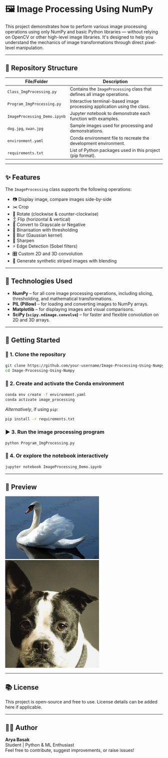 # 🖼️ Image Processing Using NumPy

This project demonstrates how to perform various image processing operations using only NumPy and basic Python libraries — without relying on OpenCV or other high-level image libraries. It's designed to help you understand the mechanics of image transformations through direct pixel-level manipulation.

---

## 📂 Repository Structure

| File/Folder              | Description                                                                 |
|--------------------------|-----------------------------------------------------------------------------|
| `Class_ImgProcessing.py` | Contains the `ImageProcessing` class that defines all image operations.     |
| `Program_ImgProcessing.py` | Interactive terminal-based image processing application using the class.  |
| `ImageProcessing_Demo.ipynb` | Jupyter notebook to demonstrate each function with examples.         |
| `dog.jpg`, `swan.jpg`    | Sample images used for processing and demonstrations.                      |
| `environment.yaml`       | Conda environment file to recreate the development environment.            |
| `requirements.txt`       | List of Python packages used in this project (pip format).                 |

---

## ✨ Features

The `ImageProcessing` class supports the following operations:

- 📷 Display image, compare images side-by-side
- ✂️ Crop
- 🔄 Rotate (clockwise & counter-clockwise)
- ↕️ Flip (horizontal & vertical)
- 🎨 Convert to Grayscale or Negative
- 🔲 Binarisation with thresholding
- 🧹 Blur (Gaussian kernel)
- 🔪 Sharpen
- ⚡ Edge Detection (Sobel filters)
- 🎛️ Custom 2D and 3D convolution
- 🧪 Generate synthetic striped images with blending

---

## 🧰 Technologies Used

- **NumPy** – for all core image processing operations, including slicing, thresholding, and mathematical transformations.
- **PIL (Pillow)** – for loading and converting images to NumPy arrays.
- **Matplotlib** – for displaying images and visual comparisons.
- **SciPy (`scipy.ndimage.convolve`)** – for faster and flexible convolution on 2D and 3D arrays.

---

## 🚀 Getting Started

### 🔧 1. Clone the repository

```bash
git clone https://github.com/your-username/Image-Processing-Using-Numpy.git
cd Image-Processing-Using-Numpy
```

### 🐍 2. Create and activate the Conda environment

```bash
conda env create -f environment.yaml
conda activate image_processing
```

*Alternatively*, if using `pip`:

```bash
pip install -r requirements.txt
```

### ▶️ 3. Run the image processing program

```bash
python Program_ImgProcessing.py
```

### 📓 4. Or explore the notebook interactively

```bash
jupyter notebook ImageProcessing_Demo.ipynb
```

---

## 📸 Preview

<img src="swan.jpg" width="300"> <img src="dog.jpg" width="300">

---

## 📚 License

This project is open-source and free to use. License details can be added here if applicable.

---

## 🙋‍♂️ Author

**Arya Basak**  
Student | Python & ML Enthusiast  
Feel free to contribute, suggest improvements, or raise issues!
